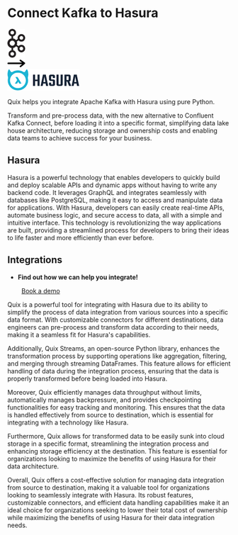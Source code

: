 # Connect Kafka to Hasura

<div class="connect-images cards blog-grid-card" markdown>
<div>
<img src="../images/kafka_logo.png" width="40px" />
</div>
<div>
<img src="../images/arrow.svg" width="40px" />
</div>
<div>
<img src="./images/hasura_1.jpg" />
</div>
</div>

Quix helps you integrate Apache Kafka with Hasura using pure Python.

Transform and pre-process data, with the new alternative to Confluent Kafka Connect, before loading it into a specific format, simplifying data lake house architecture, reducing storage and ownership costs and enabling data teams to achieve success for your business.

## Hasura

Hasura is a powerful technology that enables developers to quickly build and deploy scalable APIs and dynamic apps without having to write any backend code. It leverages GraphQL and integrates seamlessly with databases like PostgreSQL, making it easy to access and manipulate data for applications. With Hasura, developers can easily create real-time APIs, automate business logic, and secure access to data, all with a simple and intuitive interface. This technology is revolutionizing the way applications are built, providing a streamlined process for developers to bring their ideas to life faster and more efficiently than ever before.

## Integrations

<div class="grid cards" markdown>

- __Find out how we can help you integrate!__

    <a class="md-button md-button--primary" href="https://share.hsforms.com/1iW0TmZzKQMChk0lxd_tGiw4yjw2?__hstc=175542013.2303933fbd746c0ac86d9ccbe9bc9100.1728383268831.1729603416735.1729620918855.31&__hssc=175542013.1.1729620918855&__hsfp=2132701734" target="_blank" style="margin:.5rem;">Book a demo</a>

</div>


Quix is a powerful tool for integrating with Hasura due to its ability to simplify the process of data integration from various sources into a specific data format. With customizable connectors for different destinations, data engineers can pre-process and transform data according to their needs, making it a seamless fit for Hasura's capabilities.

Additionally, Quix Streams, an open-source Python library, enhances the transformation process by supporting operations like aggregation, filtering, and merging through streaming DataFrames. This feature allows for efficient handling of data during the integration process, ensuring that the data is properly transformed before being loaded into Hasura.

Moreover, Quix efficiently manages data throughput without limits, automatically manages backpressure, and provides checkpointing functionalities for easy tracking and monitoring. This ensures that the data is handled effectively from source to destination, which is essential for integrating with a technology like Hasura.

Furthermore, Quix allows for transformed data to be easily sunk into cloud storage in a specific format, streamlining the integration process and enhancing storage efficiency at the destination. This feature is essential for organizations looking to maximize the benefits of using Hasura for their data architecture.

Overall, Quix offers a cost-effective solution for managing data integration from source to destination, making it a valuable tool for organizations looking to seamlessly integrate with Hasura. Its robust features, customizable connectors, and efficient data handling capabilities make it an ideal choice for organizations seeking to lower their total cost of ownership while maximizing the benefits of using Hasura for their data integration needs.

